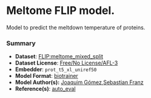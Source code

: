# Meltome FLIP model.

Model to predict the meltdown temperature of proteins.

### Summary
* **Dataset**: [FLIP:meltome_mixed_split](https://github.com/J-SNACKKB/FLIP/tree/main/splits/meltome)
* **Dataset License**: [Free/No License/AFL-3](https://github.com/J-SNACKKB/FLIP/tree/main/splits/meltome#data-licensing)
* **Embedder**: `prot_t5_xl_uniref50`
* **Model Format**: [biotrainer](https://github.com/sacdallago/biotrainer)
* **Model Author(s):** [Joaquim Gómez](https://github.com/joaquimgomez),[Sebastian Franz](https://github.com/SebieF)
* **Reference(s)**: [auto_eval](https://github.com/J-SNACKKB/autoeval)


<!--- This file was created automatically. Please do not modify manually. --->
